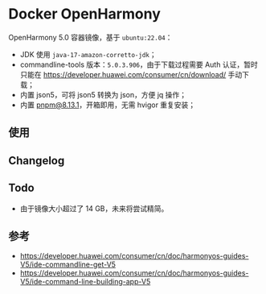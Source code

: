 # Docker OpenHarmony

OpenHarmony 5.0 容器镜像，基于 `ubuntu:22.04`：
* JDK 使用 `java-17-amazon-corretto-jdk`；
* commandline-tools 版本：`5.0.3.906`，由于下载过程需要 Auth 认证，暂时只能在 https://developer.huawei.com/consumer/cn/download/ 手动下载；
* 内置 json5，可将 json5 转换为 json，方便 jq 操作；
* 内置 pnpm@8.13.1，开箱即用，无需 hvigor 重复安装；

## 使用

## Changelog

## Todo

* 由于镜像大小超过了 14 GB，未来将尝试精简。

## 参考

* https://developer.huawei.com/consumer/cn/doc/harmonyos-guides-V5/ide-commandline-get-V5
* https://developer.huawei.com/consumer/cn/doc/harmonyos-guides-V5/ide-command-line-building-app-V5

